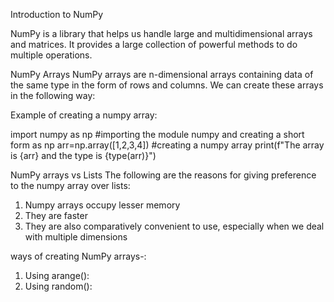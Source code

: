 Introduction to NumPy

NumPy is a library that helps us handle large and multidimensional arrays and matrices. It provides a large collection of powerful methods to do multiple operations.

NumPy Arrays
NumPy arrays are n-dimensional arrays containing data of the same type in the form of rows and columns. We can create these arrays in the following way:

Example of creating a numpy array:

import numpy as np
#importing the module numpy and creating a short form as np
arr=np.array([1,2,3,4]) #creating a numpy array
print(f"The array is {arr} and the type is {type(arr)}")


NumPy arrays vs Lists
The following are the reasons for giving preference to the numpy array over lists:
1. Numpy arrays occupy lesser memory
2. They are faster
3. They are also comparatively convenient to use, especially when we deal with multiple dimensions

ways of creating NumPy arrays-:
1. Using arange():
2. Using random():
